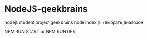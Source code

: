 # NodeJS-geekbrains
nodejs student project geekbrains 
node index.js +выбрать диапозон

NPM RUN START or NPM RUN DEV
